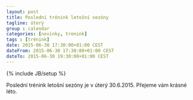 ```yaml
---
layout: post
title: Poslední trénink letošní sezóny
tagline: úterý
group : calendar
categories: [novinky, trenink]
tags : [trénink]
date: 2015-06-30 17:30:00+01:00 CEST
dateFrom: 2015-06-30 17:30:00+01:00 CEST
dateTo: 2015-06-30 19:30:00+01:00 CEST
---
```

{% include JB/setup %}

Poslední trénink letošní sezóny je v úterý 30.6.2015. Přejeme vám krásné léto.
